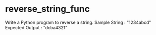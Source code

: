 # reverse_string_func
Write a Python program to reverse a string.    ﻿Sample String : "1234abcd"  Expected Output : "dcba4321"
